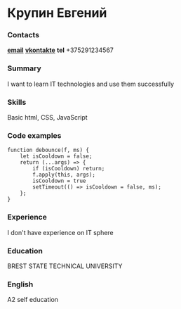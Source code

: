 # Крупин Евгений
### Contacts
[**email**](ekrupin92@gmail.com)
[**vkontakte**](https://vk.com/id68797407) 
**tel** +375291234567
### Summary
I want to learn IT technologies and use them successfully               
### Skills
Basic html, CSS, JavaScript
### Code examples
```
function debounce(f, ms) {
    let isCooldown = false;
    return (...args) => {
        if (isCooldown) return;
        f.apply(this, args);
        isCooldown = true
        setTimeout(() => isCooldown = false, ms);
    };
}
```
### Experience
I don't have experience on IT sphere                
### Education
BREST STATE TECHNICAL UNIVERSITY                
### English
A2 self education